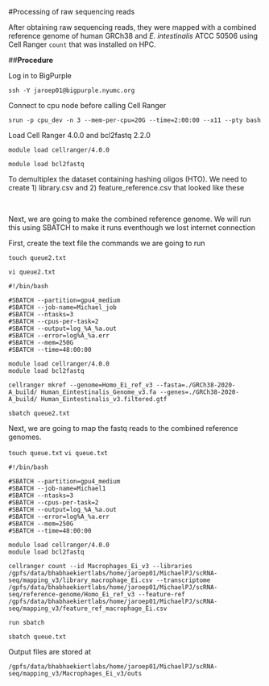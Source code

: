 #Processing of raw sequencing reads

After obtaining raw sequencing reads, they were mapped with a combined reference genome of human GRCh38 and *E. intestinalis* ATCC 50506 using Cell Ranger `count` that was installed on HPC. 

##**Procedure**

Log in to BigPurple 

`ssh -Y jaroep01@bigpurple.nyumc.org`

Connect to cpu node before calling Cell Ranger
 
`srun -p cpu_dev -n 3 --mem-per-cpu=20G --time=2:00:00 --x11 --pty bash`

Load Cell Ranger 4.0.0 and bcl2fastq 2.2.0

`module load cellranger/4.0.0`

`module load bcl2fastq`

To demultiplex the dataset containing hashing oligos (HTO). We need to create 1) library.csv and 2) feature_reference.csv that looked like these

![]()
![]()

Next, we are going to make the combined reference genome. We will run this using SBATCH to make it runs eventhough we lost internet connection

First, create the text file the commands we are going to run

`touch queue2.txt`

`vi queue2.txt`


	#!/bin/bash

	#SBATCH --partition=gpu4_medium
	#SBATCH --job-name=Michael_job
	#SBATCH --ntasks=3
	#SBATCH --cpus-per-task=2
	#SBATCH --output=log_%A_%a.out
	#SBATCH --error=log%A_%a.err
	#SBATCH --mem=250G
	#SBATCH --time=48:00:00

	module load cellranger/4.0.0
	module load bcl2fastq

	cellranger mkref --genome=Homo_Ei_ref_v3 --fasta=./GRCh38-2020-A_build/	Human_Eintestinalis_Genome_v3.fa --genes=./GRCh38-2020-A_build/	Human_Eintestinalis_v3.filtered.gtf


`sbatch queue2.txt `

Next, we are going to map the fastq reads to the combined reference genomes. 

`touch queue.txt`
`vi queue.txt`

	#!/bin/bash

	#SBATCH --partition=gpu4_medium
	#SBATCH --job-name=Michael1
	#SBATCH --ntasks=3
	#SBATCH --cpus-per-task=2
	#SBATCH --output=log_%A_%a.out
	#SBATCH --error=log%A_%a.err
	#SBATCH --mem=250G
	#SBATCH --time=48:00:00

	module load cellranger/4.0.0
	module load bcl2fastq

	cellranger count --id Macrophages_Ei_v3 --libraries /gpfs/data/bhabhaekiertlabs/home/jaroep01/MichaelPJ/scRNA-seq/mapping_v3/library_macrophage_Ei.csv --transcriptome /gpfs/data/bhabhaekiertlabs/home/jaroep01/MichaelPJ/scRNA-seq/reference-genome/Homo_Ei_ref_v3 --feature-ref /gpfs/data/bhabhaekiertlabs/home/jaroep01/MichaelPJ/scRNA-seq/mapping_v3/feature_ref_macrophage_Ei.csv

`run sbatch`

`sbatch queue.txt`

Output files are stored at 

`/gpfs/data/bhabhaekiertlabs/home/jaroep01/MichaelPJ/scRNA-seq/mapping_v3/Macrophages_Ei_v3/outs`